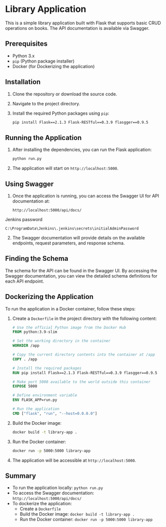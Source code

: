 # Library Application

This is a simple library application built with Flask that supports basic CRUD operations on books. The API documentation is available via Swagger.

## Prerequisites

- Python 3.x
- `pip` (Python package installer)
- Docker (for Dockerizing the application)

## Installation

1. Clone the repository or download the source code.

2. Navigate to the project directory.

3. Install the required Python packages using `pip`:

    ```bash
    pip install Flask==2.1.3 Flask-RESTful==0.3.9 flasgger==0.9.5
    ```

## Running the Application

1. After installing the dependencies, you can run the Flask application:

    ```bash
    python run.py
    ```

2. The application will start on `http://localhost:5000`.

## Using Swagger

1. Once the application is running, you can access the Swagger UI for API documentation at:

    ```text
    http://localhost:5000/api/docs/
    ```
Jenkins password 

    C:\ProgramData\Jenkins\.jenkins\secrets\initialAdminPassword


2. The Swagger documentation will provide details on the available endpoints, request parameters, and response schema.

## Finding the Schema

The schema for the API can be found in the Swagger UI. By accessing the Swagger documentation, you can view the detailed schema definitions for each API endpoint.

## Dockerizing the Application

To run the application in a Docker container, follow these steps:

1. Create a `Dockerfile` in the project directory with the following content:

    ```dockerfile
    # Use the official Python image from the Docker Hub
    FROM python:3.9-slim

    # Set the working directory in the container
    WORKDIR /app

    # Copy the current directory contents into the container at /app
    COPY . /app

    # Install the required packages
    RUN pip install Flask==2.1.3 Flask-RESTful==0.3.9 flasgger==0.9.5

    # Make port 5000 available to the world outside this container
    EXPOSE 5000

    # Define environment variable
    ENV FLASK_APP=run.py

    # Run the application
    CMD ["flask", "run", "--host=0.0.0.0"]
    ```

2. Build the Docker image:

    ```bash
    docker build -t library-app .
    ```

3. Run the Docker container:

    ```bash
    docker run -p 5000:5000 library-app
    ```

4. The application will be accessible at `http://localhost:5000`.


## Summary

- To run the application locally: `python run.py`
- To access the Swagger documentation: `http://localhost:5000/api/docs/`
- To dockerize the application:
  - Create a `Dockerfile`
  - Build the Docker image: `docker build -t library-app .`
  - Run the Docker container: `docker run -p 5000:5000 library-app`
